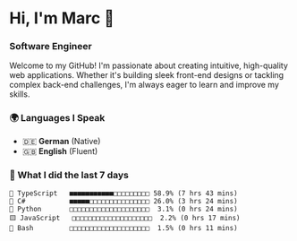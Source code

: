 # Hi, I'm Marc 👋 
### Software Engineer

Welcome to my GitHub! I'm passionate about creating intuitive, high-quality web applications. Whether it's building sleek front-end designs or tackling complex back-end challenges, I'm always eager to learn and improve my skills.  

### 🌍 Languages I Speak  
- 🇩🇪 **German** (Native)  
- 🇬🇧 **English** (Fluent)

### 🤯 What I did the last 7 days

```
🔷 TypeScript   ■■■■■■■■■■■□□□□□□□□□ 58.9% (7 hrs 43 mins)
🔷 C#           ■■■■■□□□□□□□□□□□□□□□ 26.0% (3 hrs 24 mins)
🐍 Python       □□□□□□□□□□□□□□□□□□□□  3.1% (0 hrs 24 mins)
🟨 JavaScript   □□□□□□□□□□□□□□□□□□□□  2.2% (0 hrs 17 mins)
📄 Bash         □□□□□□□□□□□□□□□□□□□□  1.5% (0 hrs 11 mins)
```